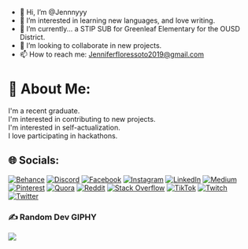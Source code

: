 - 👋 Hi, I’m @Jennnyyy
- 👀 I’m interested in learning new languages, and love writing. 
- 🌱 I’m currently... a STIP SUB for Greenleaf Elementary for the OUSD District. 
- 💞️ I’m looking to collaborate in new projects.
- 📫 How to reach me: Jenniferfloressoto2019@gmail.com

<!---
Jennnyyy/Jennnyyy is a ✨ special ✨ repository because its `README.md` (this file) appears on your GitHub profile.
You can click the Preview link to take a look at your changes.
--->


# 💫 About Me:
I'm a recent graduate.<br>I'm interested in contributing to new projects. <br>I'm interested in self-actualization.<br>I love participating in hackathons. 

## 🌐 Socials:
[![Behance](https://img.shields.io/badge/Behance-1769ff?logo=behance&logoColor=white)](https://behance.net/bonnieAndJenny@icloud.com) [![Discord](https://img.shields.io/badge/Discord-%237289DA.svg?logo=discord&logoColor=white)](htttps://discord.gg/cNMK22Hq) [![Facebook](https://img.shields.io/badge/Facebook-%231877F2.svg?logo=Facebook&logoColor=white)](https://facebook.com/https://www.facebook.com/profile.php?id=100086929614978) [![Instagram](https://img.shields.io/badge/Instagram-%23E4405F.svg?logo=Instagram&logoColor=white)](https://instagram.com/floresszz) [![LinkedIn](https://img.shields.io/badge/LinkedIn-%230077B5.svg?logo=linkedin&logoColor=white)](https://linkedin.com/in//jenniferfloressoto) [![Medium](https://img.shields.io/badge/Medium-12100E?logo=medium&logoColor=white)](https://medium.com/@@jeflores) [![Pinterest](https://img.shields.io/badge/Pinterest-%23E60023.svg?logo=Pinterest&logoColor=white)](https://pinterest.com/@jenniferfloressoto2019) [![Quora](https://img.shields.io/badge/Quora-%23B92B27.svg?logo=Quora&logoColor=white)](https://quora.com/profile/Jennifer-Flores-919) [![Reddit](https://img.shields.io/badge/Reddit-%23FF4500.svg?logo=Reddit&logoColor=white)](https://reddit.com/user/Striking-karma-510) [![Stack Overflow](https://img.shields.io/badge/-Stackoverflow-FE7A16?logo=stack-overflow&logoColor=white)](https://stackoverflow.com/users/jennifer-flores) [![TikTok](https://img.shields.io/badge/TikTok-%23000000.svg?logo=TikTok&logoColor=white)](https://tiktok.com/@@jenniferflowerss) [![Twitch](https://img.shields.io/badge/Twitch-%239146FF.svg?logo=Twitch&logoColor=white)](https://twitch.tv/jennycodes) [![Twitter](https://img.shields.io/badge/Twitter-%231DA1F2.svg?logo=Twitter&logoColor=white)](https://twitter.com/@Jennife74906386) 


### ✍️ Random Dev GIPHY
![](https://media.giphy.com/media/zOvBKUUEERdNm/giphy.gif?cid=ecf05e478tpimes6w04ab8mxhmi9kut2bndvllgfma25vhf1&ep=v1_gifs_search&rid=giphy.gif&ct=g)


  

  <!-- Proudly created with GPRM ( https://gprm.itsvg.in ) -->
  
